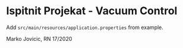 # Ispitnit Projekat - Vacuum Control

Add ```src/main/resources/application.properties``` from example.

Marko Jovicic, RN 17/2020
